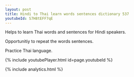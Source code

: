 ```yaml
---
layout: post
title: Hindi to Thai learn words sentences dictionary 537 
youtubeId: S7H8tEFF7qE
---
```

 
 
Helps to learn Thai words and sentences for Hindi speakers.

Opportunitiy to repeat the words sentences. 

Practice Thai language. 
 
{% include youtubePlayer.html id=page.youtubeId %}
 
 
{% include analytics.html %}